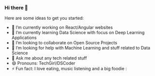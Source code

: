 ### Hi there 👋


Here are some ideas to get you started:

- 🔭 I’m currently working on React/Angular websites
- 🌱 I’m currently learning Data Science with focus on Deep Learning Applications
- 👯 I’m looking to collaborate on Open Source Projects
- 🤔 I’m looking for help with Machine Learning and stuff related to Data Science
- 💬 Ask me about any tech related stuff
- 😄 Pronouns: TechGirl/DSCoder
- ⚡ Fun fact: I love eating, music listening and a big foodie :

